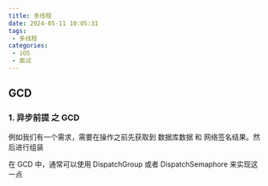 ```yaml
---
title: 多线程
date: 2024-05-11 10:05:31
tags:
 - 多线程
categories:
 - iOS
 - 面试
---
```



## GCD

### 1. 异步前提 之 GCD
例如我们有一个需求，需要在操作之前先获取到 数据库数据 和 网络签名结果。然后进行组装

在 GCD 中，通常可以使用 DispatchGroup 或者 DispatchSemaphore 来实现这一点
